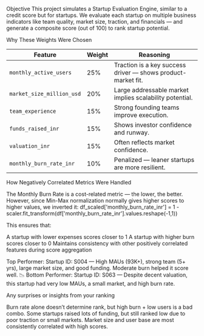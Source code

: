 Objective
This project simulates a Startup Evaluation Engine, similar to a credit score but for startups. We evaluate each startup on multiple business indicators like team quality, market size, traction, and financials — and generate a composite score (out of 100) to rank startup potential.





Why These Weights Were Chosen

| Feature                   | Weight | Reasoning                                                    |
| ------------------------- | ------ | ------------------------------------------------------------ |
| `monthly_active_users`    | 25%    | Traction is a key success driver — shows product-market fit. |
| `market_size_million_usd` | 20%    | Large addressable market implies scalability potential.      |
| `team_experience`         | 15%    | Strong founding teams improve execution.                     |
| `funds_raised_inr`        | 15%    | Shows investor confidence and runway.                        |
| `valuation_inr`           | 15%    | Often reflects market confidence.                            |
| `monthly_burn_rate_inr`   | 10%    | Penalized — leaner startups are more resilient.              |





How Negatively Correlated Metrics Were Handled

The Monthly Burn Rate is a cost-related metric — the lower, the better. However, since Min-Max normalization normally gives higher scores to higher values, we inverted it:
df_scaled['monthly_burn_rate_inr'] = 1 - scaler.fit_transform(df['monthly_burn_rate_inr'].values.reshape(-1,1))

This ensures that:

A startup with lower expenses scores closer to 1
A startup with higher burn scores closer to 0
Maintains consistency with other positively correlated features during score aggregation

Top Performer:
Startup ID: S004 — High MAUs (93K+), strong team (5+ yrs), large market size, and good funding. Moderate burn helped it score well.
📉 Bottom Performer:
Startup ID: S063 — Despite decent valuation, this startup had very low MAUs, a small market, and high burn rate.





Any surprises or insights from your ranking

Burn rate alone doesn’t determine rank, but high burn + low users is a bad combo.
Some startups raised lots of funding, but still ranked low due to poor traction or small markets.
Market size and user base are most consistently correlated with high scores.
